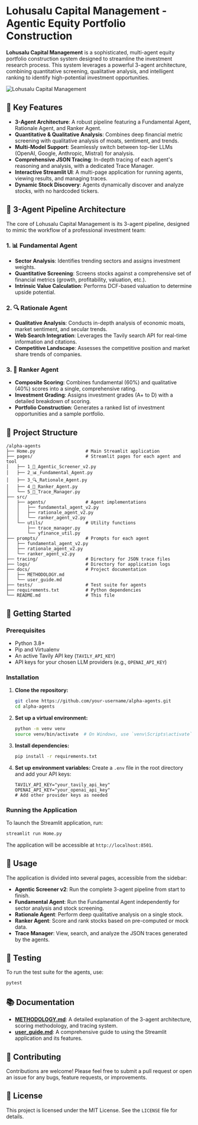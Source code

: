 # Lohusalu Capital Management - Agentic Equity Portfolio Construction

**Lohusalu Capital Management** is a sophisticated, multi-agent equity portfolio construction system designed to streamline the investment research process. This system leverages a powerful 3-agent architecture, combining quantitative screening, qualitative analysis, and intelligent ranking to identify high-potential investment opportunities.

![Lohusalu Capital Management](https://i.imgur.com/example.png)  <!-- Replace with actual screenshot -->

## 🚀 Key Features

- **3-Agent Architecture**: A robust pipeline featuring a Fundamental Agent, Rationale Agent, and Ranker Agent.
- **Quantitative & Qualitative Analysis**: Combines deep financial metric screening with qualitative analysis of moats, sentiment, and trends.
- **Multi-Model Support**: Seamlessly switch between top-tier LLMs (OpenAI, Google, Anthropic, Mistral) for analysis.
- **Comprehensive JSON Tracing**: In-depth tracing of each agent's reasoning and analysis, with a dedicated Trace Manager.
- **Interactive Streamlit UI**: A multi-page application for running agents, viewing results, and managing traces.
- **Dynamic Stock Discovery**: Agents dynamically discover and analyze stocks, with no hardcoded tickers.

## 🤖 3-Agent Pipeline Architecture

The core of Lohusalu Capital Management is its 3-agent pipeline, designed to mimic the workflow of a professional investment team:

### 1. **📊 Fundamental Agent**
- **Sector Analysis**: Identifies trending sectors and assigns investment weights.
- **Quantitative Screening**: Screens stocks against a comprehensive set of financial metrics (growth, profitability, valuation, etc.).
- **Intrinsic Value Calculation**: Performs DCF-based valuation to determine upside potential.

### 2. **🔍 Rationale Agent**
- **Qualitative Analysis**: Conducts in-depth analysis of economic moats, market sentiment, and secular trends.
- **Web Search Integration**: Leverages the Tavily search API for real-time information and citations.
- **Competitive Landscape**: Assesses the competitive position and market share trends of companies.

### 3. **🎯 Ranker Agent**
- **Composite Scoring**: Combines fundamental (60%) and qualitative (40%) scores into a single, comprehensive rating.
- **Investment Grading**: Assigns investment grades (A+ to D) with a detailed breakdown of scoring.
- **Portfolio Construction**: Generates a ranked list of investment opportunities and a sample portfolio.

## 📁 Project Structure

```
/alpha-agents
├── Home.py                   # Main Streamlit application
├── pages/                    # Streamlit pages for each agent and tool
│   ├── 1_🤖_Agentic_Screener_v2.py
│   ├── 2_📊_Fundamental_Agent.py
│   ├── 3_🔍_Rationale_Agent.py
│   ├── 4_🎯_Ranker_Agent.py
│   └── 5_📁_Trace_Manager.py
├── src/
│   ├── agents/               # Agent implementations
│   │   ├── fundamental_agent_v2.py
│   │   ├── rationale_agent_v2.py
│   │   └── ranker_agent_v2.py
│   └── utils/                # Utility functions
│       ├── trace_manager.py
│       └── yfinance_util.py
├── prompts/                  # Prompts for each agent
│   ├── fundamental_agent_v2.py
│   ├── rationale_agent_v2.py
│   └── ranker_agent_v2.py
├── tracing/                  # Directory for JSON trace files
├── logs/                     # Directory for application logs
├── docs/                     # Project documentation
│   ├── METHODOLOGY.md
│   └── user_guide.md
├── tests/                    # Test suite for agents
├── requirements.txt          # Python dependencies
└── README.md                 # This file
```

## 🔧 Getting Started

### Prerequisites

- Python 3.8+
- Pip and Virtualenv
- An active Tavily API key (`TAVILY_API_KEY`)
- API keys for your chosen LLM providers (e.g., `OPENAI_API_KEY`)

### Installation

1.  **Clone the repository:**
    ```bash
    git clone https://github.com/your-username/alpha-agents.git
    cd alpha-agents
    ```

2.  **Set up a virtual environment:**
    ```bash
    python -m venv venv
    source venv/bin/activate  # On Windows, use `venv\Scripts\activate`
    ```

3.  **Install dependencies:**
    ```bash
    pip install -r requirements.txt
    ```

4.  **Set up environment variables:**
    Create a `.env` file in the root directory and add your API keys:
    ```
    TAVILY_API_KEY="your_tavily_api_key"
    OPENAI_API_KEY="your_openai_api_key"
    # Add other provider keys as needed
    ```

### Running the Application

To launch the Streamlit application, run:

```bash
streamlit run Home.py
```

The application will be accessible at `http://localhost:8501`.

## 📖 Usage

The application is divided into several pages, accessible from the sidebar:

- **Agentic Screener v2**: Run the complete 3-agent pipeline from start to finish.
- **Fundamental Agent**: Run the Fundamental Agent independently for sector analysis and stock screening.
- **Rationale Agent**: Perform deep qualitative analysis on a single stock.
- **Ranker Agent**: Score and rank stocks based on pre-computed or mock data.
- **Trace Manager**: View, search, and analyze the JSON traces generated by the agents.

## 🧪 Testing

To run the test suite for the agents, use:

```bash
pytest
```

## 📚 Documentation

- **[METHODOLOGY.md](docs/METHODOLOGY.md)**: A detailed explanation of the 3-agent architecture, scoring methodology, and tracing system.
- **[user_guide.md](docs/user_guide.md)**: A comprehensive guide to using the Streamlit application and its features.

## 🤝 Contributing

Contributions are welcome! Please feel free to submit a pull request or open an issue for any bugs, feature requests, or improvements.

## 📄 License

This project is licensed under the MIT License. See the `LICENSE` file for details.


